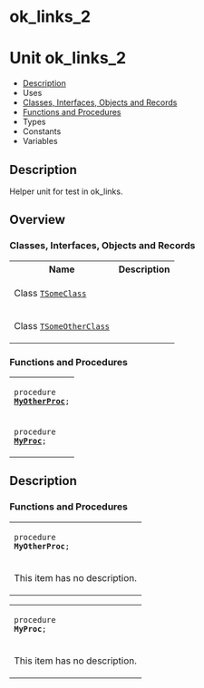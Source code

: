 # ok\_links\_2


# Unit ok\_links\_2

- [Description](#PasDoc-Description)
- Uses
- [Classes, Interfaces, Objects and Records](#PasDoc-Classes)
- [Functions and Procedures](#PasDoc-FuncsProcs)
- Types
- Constants
- Variables

<span id="PasDoc-Description"/>

## Description
Helper unit for test in ok\_links.<span id="PasDoc-Uses"/>

## Overview

### Classes, Interfaces, Objects and Records
<span id="PasDoc-Classes"/>


<table>
<tr class="listheader">
<th class="itemname">Name</th>
<th class="itemdesc">Description</th>
</tr>
<tr>

<td>

Class&nbsp;[`TSomeClass`](ok_links_2.TSomeClass.md)
</td>

<td>

&nbsp;
</td>
</tr>
<tr>

<td>

Class&nbsp;[`TSomeOtherClass`](ok_links_2.TSomeOtherClass.md)
</td>

<td>

&nbsp;
</td>
</tr>
</table>

### Functions and Procedures
<span id="PasDoc-FuncsProcs"/>


<table>
<tr>

<td>

<code>procedure <strong><a href="ok_links_2.md#MyOtherProc">MyOtherProc</a></strong>;</code>
</td>
</tr>
<tr>

<td>

<code>procedure <strong><a href="ok_links_2.md#MyProc">MyProc</a></strong>;</code>
</td>
</tr>
</table>

## Description

### Functions and Procedures

<table>
<tr>

<td>

<span id="MyOtherProc"/><code>procedure <strong>MyOtherProc</strong>;</code>
</td>
</tr>
<tr><td colspan="1">

This item has no description.



</td></tr>
</table>

<table>
<tr>

<td>

<span id="MyProc"/><code>procedure <strong>MyProc</strong>;</code>
</td>
</tr>
<tr><td colspan="1">

This item has no description.



</td></tr>
</table>

